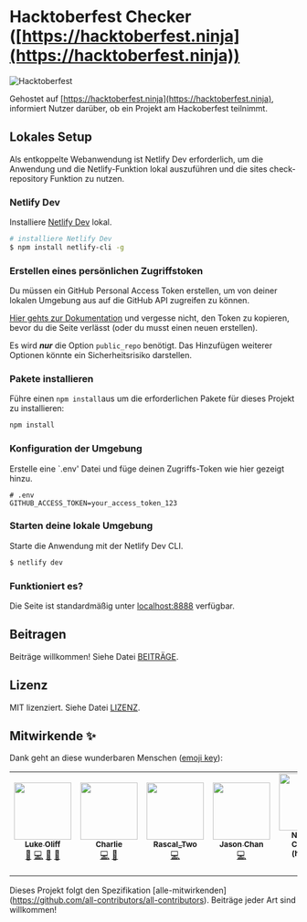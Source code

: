 # Hacktoberfest Checker ([https://hacktoberfest.ninja](https://hacktoberfest.ninja))

![Hacktoberfest](../../assets/images/Logo%20Sponsors%20Light.svg)

Gehostet auf [https://hacktoberfest.ninja](https://hacktoberfest.ninja), informiert Nutzer darüber, ob ein Projekt am Hackoberfest teilnimmt.

## Lokales Setup

Als entkoppelte Webanwendung ist Netlify Dev erforderlich, um die Anwendung und die Netlify-Funktion lokal auszuführen und die sites check-repository Funktion zu nutzen.

### Netlify Dev

Installiere [Netlify Dev](https://www.netlify.com/products/dev/#how-it-works) lokal.

```bash
# installiere Netlify Dev
$ npm install netlify-cli -g
```

### Erstellen eines persönlichen Zugriffstoken

Du müssen ein GitHub Personal Access Token erstellen, um von deiner lokalen Umgebung aus auf die GitHub API zugreifen zu können.

[Hier gehts zur Dokumentation](https://docs.github.com/en/free-pro-team@latest/github/authenticating-to-github/creating-a-personal-access-token) und vergesse nicht, den Token zu kopieren, bevor du die Seite verlässt (oder du musst einen neuen erstellen).

Es wird ***nur*** die Option `public_repo` benötigt. Das Hinzufügen weiterer Optionen könnte ein Sicherheitsrisiko darstellen.

### Pakete installieren

Führe einen `npm install`aus um die erforderlichen Pakete für dieses Projekt zu installieren:

```bash
npm install
```

### Konfiguration der Umgebung

Erstelle eine `.env' Datei und füge deinen Zugriffs-Token wie hier gezeigt hinzu.

```env
# .env
GITHUB_ACCESS_TOKEN=your_access_token_123
```

### Starten deine lokale Umgebung

Starte die Anwendung mit der Netlify Dev CLI.

```bash
$ netlify dev
```

### Funktioniert es?

Die Seite ist standardmäßig unter [localhost:8888](http://localhost:8888) verfügbar.

## Beitragen

Beiträge willkommen! Siehe Datei [BEITRÄGE](./CONTRIBUTING.de.md).

## Lizenz

MIT lizenziert. Siehe Datei [LIZENZ](./LICENSE).

## Mitwirkende ✨

Dank geht an diese wunderbaren Menschen ([emoji key](https://allcontributors.org/docs/en/emoji-key)):

<!-- ALL-CONTRIBUTORS-LIST:START - Do not remove or modify this section -->
<!-- prettier-ignore-start -->
<!-- markdownlint-disable -->
<table>
  <tr>
    <td align="center"><a href="https://twitter.com/lukeocodes"><img src="https://avatars0.githubusercontent.com/u/956290?v=4" width="100px;" alt=""/><br /><sub><b>Luke Oliff</b></sub></a><br /><a href="#ideas-lukeocodes" title="Ideas, Planning, & Feedback">🤔</a> <a href="https://github.com/lukeocodes/hacktoberfest-checker/commits?author=lukeocodes" title="Code">💻</a> <a href="https://github.com/lukeocodes/hacktoberfest-checker/commits?author=lukeocodes" title="Documentation">📖</a> <a href="#design-lukeocodes" title="Design">🎨</a></td>
    <td align="center"><a href="https://charlie.fyi"><img src="https://avatars0.githubusercontent.com/u/655807?v=4" width="100px;" alt=""/><br /><sub><b>Charlie</b></sub></a><br /><a href="https://github.com/lukeocodes/hacktoberfest-checker/commits?author=charj" title="Code">💻</a> <a href="https://github.com/lukeocodes/hacktoberfest-checker/issues?q=author%3Acharj" title="Bug reports">🐛</a></td>
    <td align="center"><a href="https://github.com/RascalTwo"><img src="https://avatars0.githubusercontent.com/u/9403665?v=4" width="100px;" alt=""/><br /><sub><b>Rascal_Two</b></sub></a><br /><a href="https://github.com/lukeocodes/hacktoberfest-checker/commits?author=RascalTwo" title="Code">💻</a></td>
    <td align="center"><a href="https://www.linkedin.com/in/jason-chan-44b828190"><img src="https://avatars3.githubusercontent.com/u/46631787?v=4" width="100px;" alt=""/><br /><sub><b>Jason Chan</b></sub></a><br /><a href="https://github.com/lukeocodes/hacktoberfest-checker/commits?author=Jchann24" title="Code">💻</a></td>
    <td align="center"><a href="http://www.nhcarrigan.com"><img src="https://avatars1.githubusercontent.com/u/63889819?v=4" width="100px;" alt=""/><br /><sub><b>Nicholas Carrigan (he/him)</b></sub></a><br /><a href="https://github.com/lukeocodes/hacktoberfest-checker/commits?author=nhcarrigan" title="Code">💻</a> <a href="https://github.com/lukeocodes/hacktoberfest-checker/issues?q=author%3Anhcarrigan" title="Bug reports">🐛</a></td>
    <td align="center"><a href="https://github.com/GregHolmes"><img src="https://avatars0.githubusercontent.com/u/2411269?v=4" width="100px;" alt=""/><br /><sub><b>Greg Holmes</b></sub></a><br /><a href="https://github.com/lukeocodes/hacktoberfest-checker/commits?author=GregHolmes" title="Documentation">📖</a></td>
    <td align="center"><a href="https://alhassan.best"><img src="https://avatars2.githubusercontent.com/u/23234466?v=4" width="100px;" alt=""/><br /><sub><b>Alhassan</b></sub></a><br /><a href="https://github.com/lukeocodes/hacktoberfest-checker/commits?author=alhassanv" title="Code">💻</a></td>
    
  </tr>
</table>

<!-- markdownlint-enable -->
<!-- prettier-ignore-end -->
<!-- ALL-CONTRIBUTORS-LIST:END -->

Dieses Projekt folgt den Spezifikation [alle-mitwirkenden] (https://github.com/all-contributors/all-contributors). Beiträge jeder Art sind willkommen!
